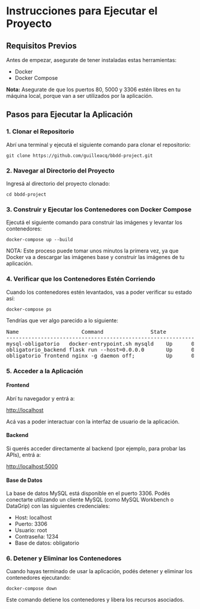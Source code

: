 
<h1>Instrucciones para Ejecutar el Proyecto</h1>

<h2>Requisitos Previos</h2>
<p>Antes de empezar, asegurate de tener instaladas estas herramientas:</p>
<ul>
<li>Docker</li>
<li>Docker Compose</li>
</ul>

<p><strong>Nota:</strong> Asegurate de que los puertos 80, 5000 y 3306 estén libres en tu máquina local, porque van a ser utilizados por la aplicación.</p>

<h2>Pasos para Ejecutar la Aplicación</h2>

<h3>1. Clonar el Repositorio</h3>
<p>Abrí una terminal y ejecutá el siguiente comando para clonar el repositorio:</p>
<code>git clone https://github.com/guilleacq/bbdd-project.git</code>

<h3>2. Navegar al Directorio del Proyecto</h3>
<p>Ingresá al directorio del proyecto clonado:</p>
<code>cd bbdd-project</code>

<h3>3. Construir y Ejecutar los Contenedores con Docker Compose</h3>
<p>Ejecutá el siguiente comando para construir las imágenes y levantar los contenedores:</p>
<code>docker-compose up --build</code>
<p>NOTA: Este proceso puede tomar unos minutos la primera vez, ya que Docker va a descargar las imágenes base y construir las imágenes de tu aplicación.</p>

<h3>4. Verificar que los Contenedores Estén Corriendo</h3>
<p>Cuando los contenedores estén levantados, vas a poder verificar su estado así:</p>
<code>docker-compose ps</code>

<p>Tendrías que ver algo parecido a lo siguiente:</p>
<pre>
Name                    Command               State           Ports
-----------------------------------------------------------------------------------
mysql-obligatorio   docker-entrypoint.sh mysqld    Up      0.0.0.0:3306->3306/tcp
obligatorio_backend flask run --host=0.0.0.0       Up      0.0.0.0:5000->5000/tcp
obligatorio_frontend nginx -g daemon off;          Up      0.0.0.0:80->80/tcp
</pre>

<h3>5. Acceder a la Aplicación</h3>

<h4>Frontend</h4>
<p>Abrí tu navegador y entrá a:</p>
<p><a href="http://localhost">http://localhost</a></p>
<p>Acá vas a poder interactuar con la interfaz de usuario de la aplicación.</p>

<h4>Backend</h4>
<p>Si querés acceder directamente al backend (por ejemplo, para probar las APIs), entrá a:</p>
<p><a href="http://localhost:5000">http://localhost:5000</a></p>

<h4>Base de Datos</h4>
<p>La base de datos MySQL está disponible en el puerto 3306. Podés conectarte utilizando un cliente MySQL (como MySQL Workbench o DataGrip) con las siguientes credenciales:</p>
<ul>
<li>Host: localhost</li>
<li>Puerto: 3306</li>
<li>Usuario: root</li>
<li>Contraseña: 1234</li>
<li>Base de datos: obligatorio</li>
</ul>

<h3>6. Detener y Eliminar los Contenedores</h3>
<p>Cuando hayas terminado de usar la aplicación, podés detener y eliminar los contenedores ejecutando:</p>
<code>docker-compose down</code>
<p>Este comando detiene los contenedores y libera los recursos asociados.</p>
</li>
</ul>
